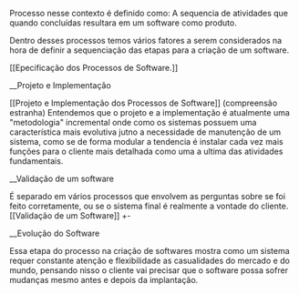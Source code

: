 Processo nesse contexto é definido como: A sequencia de atividades que quando concluídas resultara em um software como produto.


Dentro desses processos temos vários fatores a serem considerados na hora de definir a sequenciação das etapas para a criação de um software.

[[Epecificação dos Processos de Software.]] 

__Projeto e Implementação

[[Projeto e Implementação dos Processos de Software]]
(compreensão estranha)
Entendemos que o projeto e a implementação é atualmente uma "metodologia" incremental onde como os sistemas possuem uma característica mais evolutiva jutno a necessidade de manutenção de um sistema, como se de forma modular a tendencia é instalar cada vez mais funções para o cliente mais detalhada como uma a ultima das atividades fundamentais.

__Validação de um software

É separado em vários processos que envolvem as perguntas  sobre se foi feito corretamente, ou se o sistema final é realmente a vontade do cliente.
[[Validação de um Software]] +-

__Evolução do Software

Essa etapa do processo na criação de softwares mostra como um sistema requer constante atenção e flexibilidade as casualidades do mercado e do mundo, pensando nisso o cliente vai precisar que o software possa sofrer mudanças mesmo antes e depois da implantação.